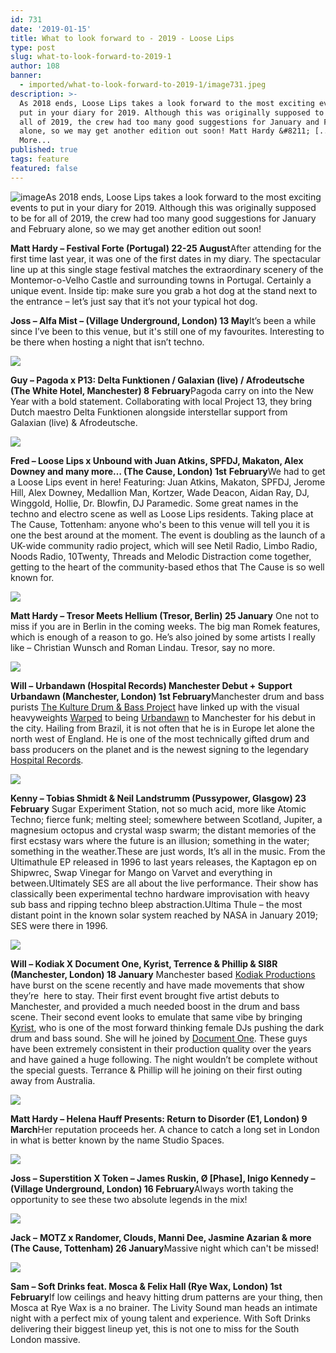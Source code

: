 ```yaml
---
id: 731
date: '2019-01-15'
title: What to look forward to - 2019 - Loose Lips
type: post
slug: what-to-look-forward-to-2019-1
author: 108
banner:
  - imported/what-to-look-forward-to-2019-1/image731.jpeg
description: >-
  As 2018 ends, Loose Lips takes a look forward to the most exciting events to
  put in your diary for 2019. Although this was originally supposed to be for
  all of 2019, the crew had too many good suggestions for January and February
  alone, so we may get another edition out soon! Matt Hardy &#8211; [...]Read
  More...
published: true
tags: feature
featured: false
---
```

![image](../imported/what-to-look-forward-to-2019-1/image731.jpeg)As 2018 ends, Loose Lips takes a look forward to the most exciting events to put in your diary for 2019. Although this was originally supposed to be for all of 2019, the crew had too many good suggestions for January and February alone, so we may get another edition out soon!

**Matt Hardy – Festival Forte (Portugal) 22-25 August**After attending for the first time last year, it was one of the first dates in my diary. The spectacular line up at this single stage festival matches the extraordinary scenery of the Montemor-o-Velho Castle and surrounding towns in Portugal. Certainly a unique event. Inside tip: make sure you grab a hot dog at the stand next to the entrance – let’s just say that it’s not your typical hot dog.

**Joss – Alfa Mist – (Village Underground, London) 13 May**It’s been a while since I’ve been to this venue, but it's still one of my favourites. Interesting to be there when hosting a night that isn’t techno.

![](/wp-content/uploads/live/img/wysiwyg/5c3ca3dc6910b.jpg)

**Guy – Pagoda x P13: Delta Funktionen / Galaxian (live) / Afrodeutsche (The White Hotel, Manchester) 8** **February**Pagoda carry on into the New Year with a bold statement. Collaborating with local Project 13, they bring Dutch maestro Delta Funktionen alongside interstellar support from Galaxian (live) & Afrodeutsche. 

![](/wp-content/uploads/live/img/wysiwyg/5c3ca40525a6b.png)

**Fred – Loose Lips x Unbound with Juan Atkins, SPFDJ, Makaton, Alex Downey and many more… (The Cause, London) 1st** **February**We had to get a Loose Lips event in here! Featuring: Juan Atkins, Makaton, SPFDJ, Jerome Hill, Alex Downey, Medallion Man, Kortzer, Wade Deacon, Aidan Ray, DJ, Winggold, Hollie, Dr. Blowfin, DJ Paramedic. Some great names in the techno and electro scene as well as Loose Lips residents. Taking place at The Cause, Tottenham: anyone who's been to this venue will tell you it is one the best around at the moment. The event is doubling as the launch of a UK-wide community radio project, which will see Netil Radio, Limbo Radio, Noods Radio, 10Twenty, Threads and Melodic Distraction come together, getting to the heart of the community-based ethos that The Cause is so well known for.

![](/wp-content/uploads/live/img/wysiwyg/5c3ca45cd76cc.jpg)

**Matt Hardy – Tresor Meets Hellium (Tresor, Berlin) 25 January** One not to miss if you are in Berlin in the coming weeks. The big man Romek features, which is enough of a reason to go. He’s also joined by some artists I really like – Christian Wunsch and Roman Lindau. Tresor, say no more.

![](/wp-content/uploads/live/img/wysiwyg/5c3ca471eae02.jpg)

**Will –** **Urbandawn (Hospital Records) Manchester Debut + Support Urbandawn (Manchester, London) 1st February**Manchester drum and bass purists [The Kulture Drum & Bass Project](https://www.facebook.com/kulturednbproject/?fref=gc&dti=2217562211823136&hc_location=ufi) have linked up with the visual heavyweights [Warped](https://www.facebook.com/WarpedEvents/?fref=gc&dti=2217562211823136&hc_location=ufi) to being [Urbandawn](https://www.facebook.com/Urbandawn1/?fref=gc&dti=2217562211823136&hc_location=ufi) to Manchester for his debut in the city. Hailing from Brazil, it is not often that he is in Europe let alone the north west of England. He is one of the most technically gifted drum and bass producers on the planet and is the newest signing to the legendary [Hospital Records](https://www.facebook.com/hospitalrecords/?fref=gc&dti=2217562211823136&hc_location=ufi). 

![](/wp-content/uploads/live/img/wysiwyg/5c3ca4b2d64ee.jpg)

**Kenny – Tobias Shmidt & Neil Landstrumm (Pussypower, Glasgow) 23 February** Sugar Experiment Station, not so much acid, more like Atomic Techno; fierce funk; melting steel; somewhere between Scotland, Jupiter, a magnesium octopus and crystal wasp swarm; the distant memories of the first ecstasy wars where the future is an illusion; something in the water; something in the weather.These are just words, It’s all in the music. From the Ultimathule EP released in 1996 to last years releases, the Kaptagon ep on Shipwrec, Swap Vinegar for Mango on Varvet and everything in between.Ultimately SES are all about the live performance. Their show has classically been experimental techno hardware improvisation with heavy sub bass and ripping techno bleep abstraction.Ultima Thule – the most distant point in the known solar system reached by NASA in January 2019; SES were there in 1996.

![](/wp-content/uploads/live/img/wysiwyg/5c3ca4ff76de2.jpg)

**Will – Kodiak X Document One, Kyrist, Terrence & Phillip & Sl8R (Manchester, London) 18 January** Manchester based [Kodiak Productions](https://www.facebook.com/KodiakProductionsx/?fref=gc&dti=2217562211823136&hc_location=ufi) have burst on the scene recently and have made movements that show they’re  here to stay. Their first event brought five artist debuts to Manchester, and provided a much needed boost in the drum and bass scene. Their second event looks to emulate that same vibe by bringing [Kyrist](https://www.facebook.com/Kyriiist/?fref=gc&dti=2217562211823136&hc_location=ufi), who is one of the most forward thinking female DJs pushing the dark drum and bass sound. She will he joined by [Document One](https://www.facebook.com/DocumentOne/?fref=gc&dti=2217562211823136&hc_location=ufi). These guys have been extremely consistent in their production quality over the years and have gained a huge following. The night wouldn’t be complete without the special guests. Terrance & Phillip will he joining on their first outing away from Australia. 

![](/wp-content/uploads/live/img/wysiwyg/5c3ca520614cb.jpg)

**Matt Hardy – Helena Hauff Presents: Return to Disorder (E1, London) 9 March**Her reputation proceeds her. A chance to catch a long set in London in what is better known by the name Studio Spaces.

![](/wp-content/uploads/live/img/wysiwyg/5c3ca53e83729.jpg)

**Joss – Superstition X Token – James Ruskin, Ø \[Phase\], Inigo Kennedy – (Village Underground, London) 16 February**Always worth taking the opportunity to see these two absolute legends in the mix! 

![](/wp-content/uploads/live/img/wysiwyg/5c3ca5c63463b.jpg)

**Jack –** **MOTZ x Randomer, Clouds, Manni Dee, Jasmine Azarian & more (The Cause, Tottenham) 26 January**Massive night which can't be missed!

![](/wp-content/uploads/live/img/wysiwyg/5c3ca5ed4e798.jpg)

**Sam – Soft Drinks feat. Mosca & Felix Hall (Rye Wax, London) 1st February**If low ceilings and heavy hitting drum patterns are your thing, then Mosca at Rye Wax is a no brainer. The Livity Sound man heads an intimate night with a perfect mix of young talent and experience. With Soft Drinks delivering their biggest lineup yet, this is not one to miss for the South London massive.
